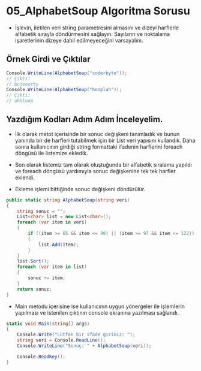 # 05_AlphabetSoup Algoritma Sorusu

* İşlevin, iletilen veri string parametresini almasını ve dizeyi harflerle alfabetik sırayla döndürmesini sağlayın. Sayıların ve noktalama işaretlerinin dizeye dahil edilmeyeceğini varsayalım.

## Örnek Girdi ve Çıktılar

~~~ C#
Console.WriteLine(AlphabetSoup("coderbyte"));
// Çıktı:
// bcdeeorty
Console.WriteLine(AlphabetSoup("hooplah"));
// Çıktı:
// ahhloop
~~~

## Yazdığım Kodları Adım Adım İnceleyelim.

* İlk olarak metot içerisinde bir sonuc değişkeni tanımladık ve bunun yanında bir de harfleri tutabilmek için bir List veri yapısını kullandık. Daha sonra kullanıcının girdiği string formattaki ifadenin harflerini foreach döngüsü ile listemize ekledik. 

* Son olarak listemiz tam olarak oluştuğunda bir alfabetik sıralama yapıldı ve foreach döngüsü yardımıyla sonuc değişkenine tek tek harfler eklendi.

* Ekleme işlemi bittiğinde sonuc değişkeni döndürülür.

~~~ C#
public static string AlphabetSoup(string veri)
{
    string sonuc = "";
    List<char> list = new List<char>();
    foreach (var item in veri)
    {
        if ((item >= 65 && item <= 90) || (item >= 97 && item <= 122))
        {
            list.Add(item);
        }
    }
    list.Sort();
    foreach (var item in list)
    {
        sonuc += item;
    }
    return sonuc;
}
~~~

* Main metodu içerisine ise kullanıcının uygun yönergeler ile işlemlerin yapılması ve istenilen çıktının console ekranına yazılması sağlandı.

~~~ C#
static void Main(string[] args)
{
    Console.Write("Lütfen bir ifade giriniz: ");
    string veri = Console.ReadLine();
    Console.WriteLine("Sonuç: " + AlphabetSoup(veri));

    Console.ReadKey();
}
~~~